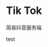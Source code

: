 <!--
 * @Author: beihan 3418063206@qq.com
 * @Date: 2022-05-06 17:08:48
 * @LastEditors: beihan 3418063206@qq.com
 * @LastEditTime: 2022-05-06 17:31:36
 * @FilePath: \TikTok\README.md
 * @Description: 这是默认设置,请设置`customMade`, 打开koroFileHeader查看配置 进行设置: https://github.com/OBKoro1/koro1FileHeader/wiki/%E9%85%8D%E7%BD%AE
-->
# Tik Tok
简易抖音服务端

test